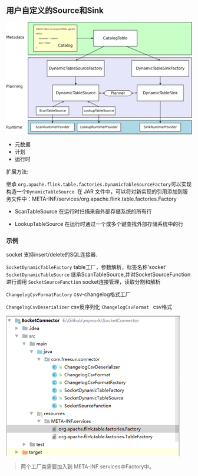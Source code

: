 ## 用户自定义的Source和Sink

![表连接器的翻译](imgs/Flink-es-source/table_connectors.svg)

+ 元数据
+ 计划 
+ 运行时



扩展方法:

继承 `org.apache.flink.table.factories.DynamicTableSourceFactory`可以实现构造一个`DynamicTableSource`. 在 JAR 文件中，可以将对新实现的引用添加到服务文件中：META-INF/services/org.apache.flink.table.factories.Factory

+ ScanTableSource 在运行时扫描来自外部存储系统的所有行

+ LookupTableSource 在运行时通过一个或多个键查找外部存储系统中的行



### 示例

socket 支持insert/delete的SQL连接器. 

`SocketDynamicTableFactory` table工厂，参数解析，标签名称'socket'
`SocketDynamicTableSource`  继承ScanTableSource,并对SocketSourceFunction进行调用
`SocketSourceFunction`  socket连接管理，读取分割和解析

`ChangelogCsvFormatFactory`  csv-changelog格式工厂

`ChangelogCsvDeserializer` csv反序列化
`ChangelogCsvFormat ` csv格式

![image-20220505160015784](imgs/Flink-es-source/image-20220505160015784.png)



> 两个工厂类需要加入到 META-INF.services中Factory中。



